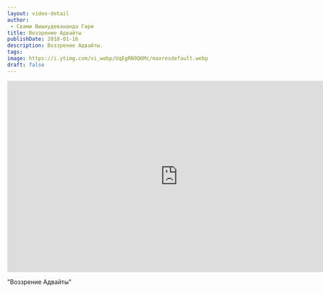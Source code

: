```yaml
---
layout: video-detail
author:
 - Свами Вишнудевананда Гири
title: Воззрение Адвайты
publishDate: 2018-01-16
description: Воззрение Адвайты. 
tags: 
image: https://i.ytimg.com/vi_webp/UqEgRN9Q6Mc/maxresdefault.webp
draft: false
---
```


<iframe width="790" height="444" src="https://www.youtube.com/embed/UqEgRN9Q6Mc" frameborder="0" allowfullscreen=""></iframe> 

  "Воззрение Адвайты"

  

 